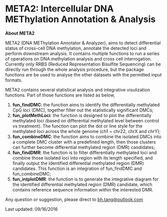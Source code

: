 # META2: Intercellular DNA METhylation Annotation & Analysis

**About META2**

META2 (DNA METhylation Annotator & Analyzer), aims to detect differential status of cross-cell DNA methylation, annotate the detected loci and perform downstream analysis. It contains multiple functions to run a series of operations on DNA methylation analysis and cross cell interrogation. Currently only RRBS (Reduced Representation Bisulfite Sequencing) can be directly run through the whole analysis procedure, but the package functions are be used to analyse the other datasets with the permitted input formats.

META2 contains several statistical analysis and integrative visulization functions. Part of those functions are listed as below,

1. **fun_findDMC**: the function aims to identify the differentially methylated CpG loci (DMC), together filter out the statistically significant DMCs;
2. **fun_plotMethLoci**: the function is designed to plot the differentially methylated loci (based on differential methylated level between control vs treatment). The function can plot the dot or line style for the methylated loci across the whole genome (ch1 ~ chr22, chrX and chrY);
3. **fun_combineDMC**: the function aims to combine the isolated DMCs into a complete DMC cluster with a predefined length, then those clusters can further become differential methylated region (DMR) candidates;
4. **fun_findDMR**: the function is to filter differentially methylated loci and combine those isolated loci into region with its length specified, and finally output the identified differential methylated region (DMR) candidates. This function is an integration of fun_findDMC and fun_combineDMC;
5. **fun_intplotDMR**: the function is to generate the integrative diagram for the identified differential methylated region (DMR) candidate, which contains reference sequence information within the interested DMR.

Any question or suggestion, please direct to bh.tang@outlook.com

Last updated: 09/16/2016

